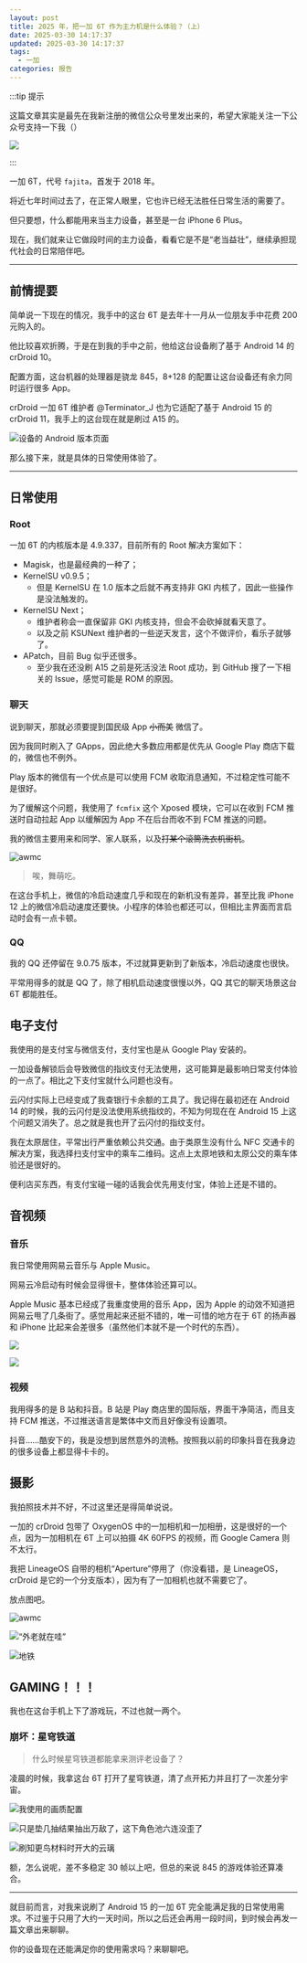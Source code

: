 ```yaml
---
layout: post
title: 2025 年，把一加 6T 作为主力机是什么体验？（上）
date: 2025-03-30 14:17:37
updated: 2025-03-30 14:17:37
tags:
  - 一加
categories: 报告
---
```


:::tip 提示

这篇文章其实是最先在我新注册的微信公众号里发出来的，希望大家能关注一下公众号支持一下我（）

![](https://objects.lihaoyu.cn/bigcake-blog-images/2025/03/30/b4a030bfa83ecccbbafb0b2636fd3919.webp)

:::

一加 6T，代号 `fajita`，首发于 2018 年。

将近七年时间过去了，在正常人眼里，它也许已经无法胜任日常生活的需要了。

但只要想，什么都能用来当主力设备，甚至是一台 iPhone 6 Plus。

现在，我们就来让它做段时间的主力设备，看看它是不是“老当益壮”，继续承担现代社会的日常陪伴吧。

<!-- more -->

---

## 前情提要

简单说一下现在的情况，我手中的这台 6T 是去年十一月从一位朋友手中花费 200 元购入的。

他比较喜欢折腾，于是在到我的手中之前，他给这台设备刷了基于 Android 14 的 crDroid 10。

配置方面，这台机器的处理器是骁龙 845，8+128 的配置让这台设备还有余力同时运行很多 App。

crDroid 一加 6T 维护者 @Terminator_J 也为它适配了基于 Android 15 的 crDroid 11，我手上的这台现在就是刷过 A15 的。

![设备的 Android 版本页面](https://files.mdnice.com/user/99907/6796a017-83be-43f5-8bdc-138a18fab986.png)

那么接下来，就是具体的日常使用体验了。

---

## 日常使用

### Root

一加 6T 的内核版本是 4.9.337，目前所有的 Root 解决方案如下：

- Magisk，也是最经典的一种了；
- KernelSU v0.9.5；
  - 但是 KernelSU 在 1.0 版本之后就不再支持非 GKI 内核了，因此一些操作是没法触发的。
- KernelSU Next；
  - 维护者称会一直保留非 GKI 内核支持，但会不会砍掉就看天意了。
  - 以及之前 KSUNext 维护者的一些逆天发言，这个不做评价，看乐子就够了。
- APatch，目前 Bug 似乎还很多。
  - 至少我在还没刷 A15 之前是死活没法 Root 成功，到 GitHub 搜了一下相关的 Issue，感觉可能是 ROM 的原因。

### 聊天

说到聊天，那就必须要提到国民级 App ~~小而美~~ 微信了。

因为我同时刷入了 GApps，因此绝大多数应用都是优先从 Google Play 商店下载的，微信也不例外。

Play 版本的微信有一个优点是可以使用 FCM 收取消息通知，不过稳定性可能不是很好。

为了缓解这个问题，我使用了 `fcmfix` 这个 Xposed 模块，它可以在收到 FCM 推送时自动拉起 App 以缓解因为 App 不在后台而收不到 FCM 推送的问题。

我的微信主要用来和同学、家人联系，以及~~打某个滚筒洗衣机街机~~。

![awmc](https://files.mdnice.com/user/99907/78f5fb92-888f-4836-9f9b-cf3620769526.png)

> 唉，舞萌吃。

在这台手机上，微信的冷启动速度几乎和现在的新机没有差异，甚至比我 iPhone 12 上的微信冷启动速度还要快。小程序的体验也都还可以，但相比主界面而言启动时会有一点卡顿。

### QQ

我的 QQ 还停留在 9.0.75 版本，不过就算更新到了新版本，冷启动速度也很快。

平常用得多的就是 QQ 了，除了相机启动速度很慢以外，QQ 其它的聊天场景这台 6T 都能胜任。

## 电子支付

我使用的是支付宝与微信支付，支付宝也是从 Google Play 安装的。

一加设备解锁后会导致微信的指纹支付无法使用，这可能算是最影响日常支付体验的一点了。相比之下支付宝就什么问题也没有。

云闪付实际上已经变成了我查银行卡余额的工具了。我记得在最初还在 Android 14 的时候，我的云闪付是没法使用系统指纹的，不知为何现在在 Android 15 上这个问题又消失了。总之就是我也开了云闪付的指纹支付。

我在太原居住，平常出行严重依赖公共交通。由于类原生没有什么 NFC 交通卡的解决方案，我选择扫支付宝中的乘车二维码。这点上太原地铁和太原公交的乘车体验还是很好的。

便利店买东西，有支付宝碰一碰的话我会优先用支付宝，体验上还是不错的。

## 音视频

### 音乐

我日常使用网易云音乐与 Apple Music。

网易云冷启动有时候会显得很卡，整体体验还算可以。

Apple Music 基本已经成了我重度使用的音乐 App，因为 Apple 的动效不知道把网易云甩了几条街了。感觉用起来还挺不错的，唯一可惜的地方在于 6T 的扬声器和 iPhone 比起来会差很多（虽然他们本就不是一个时代的东西）。

![](https://files.mdnice.com/user/99907/b2a25bae-7af9-4c41-b65a-3ac4587b54ab.jpg)

![](https://files.mdnice.com/user/99907/0d353b41-0d37-4d72-9fb1-e7a472f1afb4.png)

### 视频

我用得多的是 B 站和抖音。B 站是 Play 商店里的国际版，界面干净简洁，而且支持 FCM 推送，不过推送语言是繁体中文而且好像没有设置项。

抖音……酷安下的，我是没想到居然意外的流畅。按照我以前的印象抖音在我身边的很多设备上都显得卡卡的。

## 摄影

我拍照技术并不好，不过这里还是得简单说说。

一加的 crDroid 包带了 OxygenOS 中的一加相机和一加相册，这是很好的一个点，因为一加相机在 6T 上可以拍摄 4K 60FPS 的视频，而 Google Camera 则不太行。

我把 LineageOS 自带的相机“Aperture”停用了（你没看错，是 LineageOS，crDroid 是它的一个分支版本），因为有了一加相机也就不需要它了。

放点图吧。

![awmc](https://files.mdnice.com/user/99907/70b1d34e-bd46-47f9-8078-a34d50e9f962.jpg)

![“外老就在哇”](https://files.mdnice.com/user/99907/147eb331-ff52-4b0c-b675-d92476275fe4.jpg)

![地铁](https://files.mdnice.com/user/99907/1f0bc451-3fa6-47e0-97ad-8f4dc0b3681b.jpg)

## GAMING！！！

我也在这台手机上下了游戏玩，不过也就一两个。

### 崩坏：星穹铁道

> 什么时候星穹铁道都能拿来测评老设备了？

凌晨的时候，我拿这台 6T 打开了星穹铁道，清了点开拓力并且打了一次差分宇宙。

![我使用的画质配置](https://files.mdnice.com/user/99907/88142d06-3f35-4f1b-bfe7-af4aa6738502.jpg)

![只是垫几抽结果抽出万敌了，这下角色池六连没歪了](https://files.mdnice.com/user/99907/af356f5f-8935-4737-b85f-4ca76c619f29.jpg)

![刷知更鸟材料时开大的云璃](https://files.mdnice.com/user/99907/95d92716-d0bc-44c8-b9d7-b11b4a3bbb2e.jpg)

额，怎么说呢，差不多稳定 30 帧以上吧，但总的来说 845 的游戏体验还算凑合。

---

就目前而言，对我来说刷了 Android 15 的一加 6T 完全能满足我的日常使用需求。不过鉴于只用了大约一天时间，所以之后还会再用一段时间，到时候会再发一篇文章出来聊聊。

你的设备现在还能满足你的使用需求吗？来聊聊吧。
